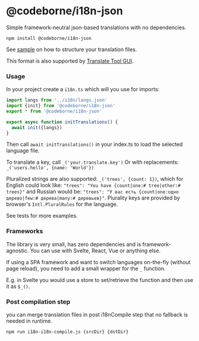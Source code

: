 # @codeborne/i18n-json

Simple framework-neutral json-based translations with no dependencies.

```
npm install @codeborne/i18n-json
```

See [sample](sample) on how to structure your translation files.

This format is also supported by [Translate Tool GUI](https://github.com/codeborne/translate-tool).

### Usage

In your project create a `i18n.ts` which will you use for imports:

```ts
import langs from '../i18n/langs.json'
import {init} from '@codeborne/i18n-json'
export * from '@codeborne/i18n-json'

export async function initTranslations() {
  await init({langs})
}
```

Then call `await initTranslations()` in your index.ts to load the selected language file.

To translate a key, call `_('your.translate.key')`
Or with replacements: `_('users.hello', {name: 'World'})`

Pluralized strings are also supported: `_('trees', {count: 1})`, which for English could look like:
`"trees": "You have {count|one:# tree|other:# trees}"` and Russian would be:
`"trees": "У вас есть {count|one:одно дерево|few:# дерева|many:# деревьев}"`.
Plurality keys are provided by browser's `Intl.PluralRules` for the language.

See tests for more examples.

### Frameworks

The library is very small, has zero dependencies and is framework-agnostic. You can use with Svelte, React, Vue or anything else.

If using a SPA framework and want to switch languages on-the-fly (without page reload), you need to add a
small wrapper for the `_` function.

E.g. in Svelte you would use a store to set/retrieve the function and then use it as `$_()`.


### Post compilation step
you can merge translation files in post i18nCompile step that no fallback is needed in runtime.

```bash
npm run i18n-i18n-compile.js {srcDir} {dstDir}
```
